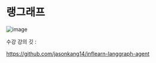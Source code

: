 # 랭그래프
![image](https://github.com/user-attachments/assets/60c08cac-47ee-46c7-92fc-c3a135cfe54a)

수강 강의 깃 :

https://github.com/jasonkang14/inflearn-langgraph-agent
